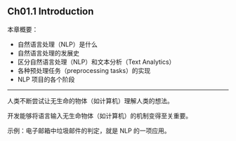 ## Ch01.1 Introduction

本章概要：

- 自然语言处理（NLP）是什么
- 自然语言处理的发展史
- 区分自然语言处理（NLP）和文本分析（Text Analytics）
- 各种预处理任务（preprocessing tasks）的实现
- NLP 项目的各个阶段

---



人类不断尝试让无生命的物体（如计算机）理解人类的想法。

开发能够将语言输入无生命物体（如计算机）的机制变得至关重要。

示例：电子邮箱中垃圾邮件的判定，就是 NLP 的一项应用。
